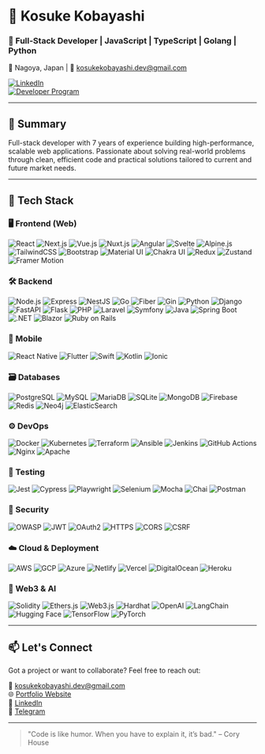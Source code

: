 # 👋 Kosuke Kobayashi

### 🚀 Full-Stack Developer | JavaScript | TypeScript | Golang | Python  
📍 Nagoya, Japan | 📧 kosukekobayashi.dev@gmail.com  

[![LinkedIn](https://img.shields.io/badge/LinkedIn-blue?logo=linkedin&style=flat&logoColor=white)](https://www.linkedin.com/in/kobayashi-kosuke-659865358)  
[![Developer Program](https://img.shields.io/badge/GitHub%20Developer%20Program-Member-7B61FF?style=flat&logo=github)](https://github.com/kodewithme)

---

## 🧠 Summary

Full-stack developer with 7 years of experience building high-performance, scalable web applications. Passionate about solving real-world problems through clean, efficient code and practical solutions tailored to current and future market needs.

---

## 🧰 Tech Stack

### 🖥️ Frontend (Web)
![React](https://img.shields.io/badge/React-20232A?style=flat&logo=react&logoColor=61DAFB)
![Next.js](https://img.shields.io/badge/Next.js-000000?style=flat&logo=nextdotjs)
![Vue.js](https://img.shields.io/badge/Vue.js-35495E?style=flat&logo=vue.js&logoColor=4FC08D)
![Nuxt.js](https://img.shields.io/badge/Nuxt.js-00C58E?style=flat&logo=nuxt.js&logoColor=white)
![Angular](https://img.shields.io/badge/Angular-DD0031?style=flat&logo=angular&logoColor=white)
![Svelte](https://img.shields.io/badge/Svelte-FF3E00?style=flat&logo=svelte&logoColor=white)
![Alpine.js](https://img.shields.io/badge/Alpine.js-8BC0D0?style=flat)
![TailwindCSS](https://img.shields.io/badge/Tailwind_CSS-38B2AC?style=flat&logo=tailwind-css&logoColor=white)
![Bootstrap](https://img.shields.io/badge/Bootstrap-563D7C?style=flat&logo=bootstrap&logoColor=white)
![Material UI](https://img.shields.io/badge/MUI-007FFF?style=flat&logo=mui&logoColor=white)
![Chakra UI](https://img.shields.io/badge/Chakra_UI-319795?style=flat&logo=chakraui&logoColor=white)
![Redux](https://img.shields.io/badge/Redux-764ABC?style=flat&logo=redux&logoColor=white)
![Zustand](https://img.shields.io/badge/Zustand-000000?style=flat)
![Framer Motion](https://img.shields.io/badge/Framer_Motion-E10098?style=flat&logo=framer&logoColor=white)

### 🛠️ Backend
![Node.js](https://img.shields.io/badge/Node.js-339933?style=flat&logo=nodedotjs&logoColor=white)
![Express](https://img.shields.io/badge/Express-000000?style=flat&logo=express&logoColor=white)
![NestJS](https://img.shields.io/badge/NestJS-E0234E?style=flat&logo=nestjs&logoColor=white)
![Go](https://img.shields.io/badge/Go-00ADD8?style=flat&logo=go&logoColor=white)
![Fiber](https://img.shields.io/badge/Fiber-00ADD8?style=flat)
![Gin](https://img.shields.io/badge/Gin-00ADD8?style=flat)
![Python](https://img.shields.io/badge/Python-3776AB?style=flat&logo=python&logoColor=white)
![Django](https://img.shields.io/badge/Django-092E20?style=flat&logo=django&logoColor=white)
![FastAPI](https://img.shields.io/badge/FastAPI-009688?style=flat&logo=fastapi&logoColor=white)
![Flask](https://img.shields.io/badge/Flask-000000?style=flat&logo=flask&logoColor=white)
![PHP](https://img.shields.io/badge/PHP-777BB4?style=flat&logo=php&logoColor=white)
![Laravel](https://img.shields.io/badge/Laravel-FF2D20?style=flat&logo=laravel&logoColor=white)
![Symfony](https://img.shields.io/badge/Symfony-000000?style=flat&logo=symfony&logoColor=white)
![Java](https://img.shields.io/badge/Java-007396?style=flat&logo=java&logoColor=white)
![Spring Boot](https://img.shields.io/badge/Spring_Boot-6DB33F?style=flat&logo=springboot&logoColor=white)
![.NET](https://img.shields.io/badge/.NET-512BD4?style=flat&logo=dotnet&logoColor=white)
![Blazor](https://img.shields.io/badge/Blazor-512BD4?style=flat&logo=blazor&logoColor=white)
![Ruby on Rails](https://img.shields.io/badge/Ruby_on_Rails-CC0000?style=flat&logo=rubyonrails&logoColor=white)

### 📱 Mobile
![React Native](https://img.shields.io/badge/React_Native-20232A?style=flat&logo=react&logoColor=61DAFB)
![Flutter](https://img.shields.io/badge/Flutter-02569B?style=flat&logo=flutter&logoColor=white)
![Swift](https://img.shields.io/badge/Swift-FA7343?style=flat&logo=swift&logoColor=white)
![Kotlin](https://img.shields.io/badge/Kotlin-0095D5?style=flat&logo=kotlin&logoColor=white)
![Ionic](https://img.shields.io/badge/Ionic-3880FF?style=flat&logo=ionic&logoColor=white)

### 🗃️ Databases
![PostgreSQL](https://img.shields.io/badge/PostgreSQL-4169E1?style=flat&logo=postgresql&logoColor=white)
![MySQL](https://img.shields.io/badge/MySQL-4479A1?style=flat&logo=mysql&logoColor=white)
![MariaDB](https://img.shields.io/badge/MariaDB-003545?style=flat&logo=mariadb&logoColor=white)
![SQLite](https://img.shields.io/badge/SQLite-003B57?style=flat&logo=sqlite&logoColor=white)
![MongoDB](https://img.shields.io/badge/MongoDB-47A248?style=flat&logo=mongodb&logoColor=white)
![Firebase](https://img.shields.io/badge/Firebase-FFCA28?style=flat&logo=firebase&logoColor=black)
![Redis](https://img.shields.io/badge/Redis-DC382D?style=flat&logo=redis&logoColor=white)
![Neo4j](https://img.shields.io/badge/Neo4j-008CC1?style=flat&logo=neo4j&logoColor=white)
![ElasticSearch](https://img.shields.io/badge/Elastic_Search-005571?style=flat&logo=elasticsearch&logoColor=white)

### ⚙️ DevOps
![Docker](https://img.shields.io/badge/Docker-2496ED?style=flat&logo=docker&logoColor=white)
![Kubernetes](https://img.shields.io/badge/Kubernetes-326CE5?style=flat&logo=kubernetes&logoColor=white)
![Terraform](https://img.shields.io/badge/Terraform-7B42BC?style=flat&logo=terraform&logoColor=white)
![Ansible](https://img.shields.io/badge/Ansible-EE0000?style=flat&logo=ansible&logoColor=white)
![Jenkins](https://img.shields.io/badge/Jenkins-D24939?style=flat&logo=jenkins&logoColor=white)
![GitHub Actions](https://img.shields.io/badge/GitHub_Actions-2088FF?style=flat&logo=githubactions&logoColor=white)
![Nginx](https://img.shields.io/badge/Nginx-009639?style=flat&logo=nginx&logoColor=white)
![Apache](https://img.shields.io/badge/Apache-D22128?style=flat&logo=apache&logoColor=white)

### 🧪 Testing
![Jest](https://img.shields.io/badge/Jest-C21325?style=flat&logo=jest&logoColor=white)
![Cypress](https://img.shields.io/badge/Cypress-17202C?style=flat&logo=cypress&logoColor=white)
![Playwright](https://img.shields.io/badge/Playwright-45BA62?style=flat&logo=playwright&logoColor=white)
![Selenium](https://img.shields.io/badge/Selenium-43B02A?style=flat&logo=selenium&logoColor=white)
![Mocha](https://img.shields.io/badge/Mocha-8D6748?style=flat&logo=mocha&logoColor=white)
![Chai](https://img.shields.io/badge/Chai-A30701?style=flat)
![Postman](https://img.shields.io/badge/Postman-FF6C37?style=flat&logo=postman&logoColor=white)

### 🔐 Security
![OWASP](https://img.shields.io/badge/OWASP-000000?style=flat&logo=owasp&logoColor=white)
![JWT](https://img.shields.io/badge/JWT-000000?style=flat&logo=jsonwebtokens&logoColor=white)
![OAuth2](https://img.shields.io/badge/OAuth2-2F2F2F?style=flat)
![HTTPS](https://img.shields.io/badge/HTTPS-0078D4?style=flat)
![CORS](https://img.shields.io/badge/CORS-FF6C37?style=flat)
![CSRF](https://img.shields.io/badge/CSRF_Prevention-6A0DAD?style=flat)

### ☁️ Cloud & Deployment
![AWS](https://img.shields.io/badge/AWS-232F3E?style=flat&logo=amazonaws&logoColor=white)
![GCP](https://img.shields.io/badge/GCP-4285F4?style=flat&logo=googlecloud&logoColor=white)
![Azure](https://img.shields.io/badge/Azure-0078D4?style=flat&logo=microsoftazure&logoColor=white)
![Netlify](https://img.shields.io/badge/Netlify-00C7B7?style=flat&logo=netlify&logoColor=white)
![Vercel](https://img.shields.io/badge/Vercel-000000?style=flat&logo=vercel&logoColor=white)
![DigitalOcean](https://img.shields.io/badge/DigitalOcean-0080FF?style=flat&logo=digitalocean&logoColor=white)
![Heroku](https://img.shields.io/badge/Heroku-430098?style=flat&logo=heroku&logoColor=white)

### 🧠 Web3 & AI
![Solidity](https://img.shields.io/badge/Solidity-363636?style=flat&logo=solidity&logoColor=white)
![Ethers.js](https://img.shields.io/badge/Ethers.js-4E5EE4?style=flat)
![Web3.js](https://img.shields.io/badge/Web3.js-F16822?style=flat)
![Hardhat](https://img.shields.io/badge/Hardhat-FFC107?style=flat)
![OpenAI](https://img.shields.io/badge/OpenAI-412991?style=flat&logo=openai&logoColor=white)
![LangChain](https://img.shields.io/badge/LangChain-000000?style=flat)
![Hugging Face](https://img.shields.io/badge/Hugging%20Face-FFD21F?style=flat&logo=huggingface&logoColor=black)
![TensorFlow](https://img.shields.io/badge/TensorFlow-FF6F00?style=flat&logo=tensorflow&logoColor=white)
![PyTorch](https://img.shields.io/badge/PyTorch-EE4C2C?style=flat&logo=pytorch&logoColor=white)

---

## 📫 Let's Connect

Got a project or want to collaborate? Feel free to reach out:

📧 kosukekobayashi.dev@gmail.com  
🌐 [Portfolio Website](https://kosuke-kobayashi.vercel.app)  
🔗 [LinkedIn](https://www.linkedin.com/in/kobayashi-kosuke-659865358)  
💬 [Telegram](https://t.me/kawaiiiscute)

---

> "Code is like humor. When you have to explain it, it’s bad." – Cory House
